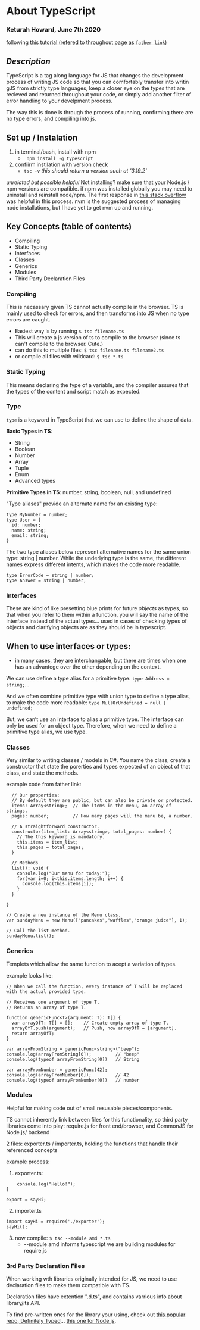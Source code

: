 # About TypeScript

### Keturah Howard, June 7th 2020

following [this tutorial (refered to throughout page as `father link`)](https://tutorialzine.com/2016/07/learn-typescript-in-30-minutes)

## _Description_

TypeScript is a tag along language for JS that changes the development process of writing JS code so that you can comfortably transfer into writin gJS from strictly type languages, keep a closer eye on the types that are recieved and returned throughout your code, or simply add another filter of error handling to your develpment process.

The way this is done is through the process of running, confirming there are no type errors, and compiling into js.

## Set up / Instalation

1. in terminal/bash, install with npm
   - ` npm install -g typescript`
2. confiirm instilation with version check
   - `tsc -v` _this should return a version such at '3.19.2'_

_unrelated but possible helpful_
Not installing? make sure that your Node.js / npm versions are compatible. if npm was installed globally you may need to uninstall and reinstall node/npm. The first response in [this stack overflow](https://stackoverflow.com/questions/11177954/how-do-i-completely-uninstall-node-js-and-reinstall-from-beginning-mac-os-x) was helpful in this process. nvm is the suggested process of managing node installations, but I have yet to get nvm up and running.

## Key Concepts (table of contents)

- Compiling
- Static Typing
- Interfaces
- Classes
- Generics
- Modules
- Third Party Declaration Files

### Compiling

This is necassary given TS cannot actually compile in the browser. TS is mainly used to check for errors, and then transforms into JS when no type errors are caught.

- Easiest way is by running `$ tsc filename.ts`
- This will create a js version of ts to compile to the browser (since ts can't compile to the browser. Cute.)
- can do this to multiple files: `$ tsc filename.ts filename2.ts`
- or compile all files with wildcard: `$ tsc *.ts`

### Static Typing

This means declaring the type of a variable, and the compiler assures that the types of the content and script match as expected.

### Type

`type` is a keyword in TypeScript that we can use to define the shape of data.

**Basic Types in TS:**

- String
- Boolean
- Number
- Array
- Tuple
- Enum
- Advanced types

**Primitive Types in TS**:
number, string, boolean, null, and undefined

"Type aliases" provide an alternate name for an existing type:

```
type MyNumber = number;
type User = {
  id: number;
  name: string;
  email: string;
}
```

The two type aliases below represent alternative names for the same union type: string | number. While the underlying type is the same, the different names express different intents, which makes the code more readable.

```
type ErrorCode = string | number;
type Answer = string | number;
```

### Interfaces

These are kind of like presetting blue prints for future _objects_ as types, so that when you refer to them within a function, you will say the name of the interface instead of the actual types... used in cases of checking types of objects and clarifying objects are as they should be in typescript.

## When to use interfaces or types:

- in many cases, they are interchangable, but there are times when one has an advantege over the other depending on the context.

We can use define a type alias for a primitive type: `type Address = string;`...

And we often combine primitive type with union type to define a type alias, to make the code more readable: `type NullOrUndefined = null | undefined;`

But, we can’t use an interface to alias a primitive type. The interface can only be used for an object type.
Therefore, when we need to define a primitive type alias, we use type.

### Classes

Very similar to writing classes / models in C#. You name the class, create a constructor that state the porerties and types expected of an object of that class, and state the methods.

example code from father link:

```class Menu {
  // Our properties:
  // By default they are public, but can also be private or protected.
  items: Array<string>;  // The items in the menu, an array of strings.
  pages: number;         // How many pages will the menu be, a number.

  // A straightforward constructor.
  constructor(item_list: Array<string>, total_pages: number) {
    // The this keyword is mandatory.
    this.items = item_list;
    this.pages = total_pages;
  }

  // Methods
  list(): void {
    console.log("Our menu for today:");
    for(var i=0; i<this.items.length; i++) {
      console.log(this.items[i]);
    }
  }

}

// Create a new instance of the Menu class.
var sundayMenu = new Menu(["pancakes","waffles","orange juice"], 1);

// Call the list method.
sundayMenu.list();
```

### Generics

Templets which allow the same function to acept a variation of types.

example looks like:

```// The <T> after the function name symbolizes that it's a generic function.
// When we call the function, every instance of T will be replaced with the actual provided type.

// Receives one argument of type T,
// Returns an array of type T.

function genericFunc<T>(argument: T): T[] {
  var arrayOfT: T[] = [];    // Create empty array of type T.
  arrayOfT.push(argument);   // Push, now arrayOfT = [argument].
  return arrayOfT;
}

var arrayFromString = genericFunc<string>("beep");
console.log(arrayFromString[0]);         // "beep"
console.log(typeof arrayFromString[0])   // String

var arrayFromNumber = genericFunc(42);
console.log(arrayFromNumber[0]);         // 42
console.log(typeof arrayFromNumber[0])   // number
```

### Modules

Helpful for making code out of small resusable pieces/components.

TS cannot inherently link between files for this functionality, so third party libraries come into play: require.js for front end/browser, and CommonJS for Node.js/ backend

2 files: exporter.ts / importer.ts, holding the functions that handle their referenced concepts

example process:

1.  exporter.ts:

```var sayHi = function(): void {
    console.log("Hello!");
}

export = sayHi;

```

2. importer.ts

```
import sayHi = require('./exporter');
sayHi();
```

3. now compile: `$ tsc --module amd *.ts`
   - --module amd informs typescript we are building modules for require.js

### 3rd Party Declaration Files

When working wth libraries originally intended for JS, we need to use declaration files to make them compatible with TS.

Declaration files have extention ".d.ts", and contains varrious info about library/its API.

To find pre-written ones for the library your using, check out [this popular repo, Definitely Typed](http://definitelytyped.org/)... [this one for Node.js](https://github.com/typings/typings).
